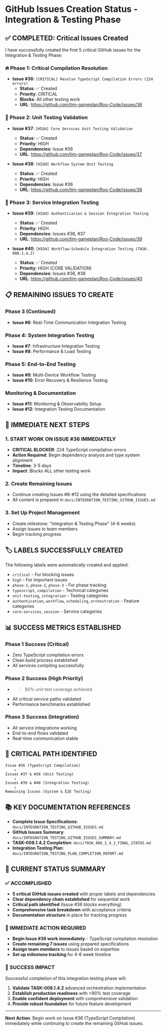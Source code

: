 # GitHub Issues Creation Status - Integration & Testing Phase

## ✅ COMPLETED: Critical Issues Created

I have successfully created the first 5 critical GitHub issues for the Integration & Testing Phase:

### 🔥 Phase 1: Critical Compilation Resolution

- **Issue #36**: `[CRITICAL] Resolve TypeScript Compilation Errors (224 errors)`
    - **Status**: ✅ Created
    - **Priority**: CRITICAL
    - **Blocks**: All other testing work
    - **URL**: https://github.com/tim-gameplan/Roo-Code/issues/36

### 🧪 Phase 2: Unit Testing Validation

- **Issue #37**: `[HIGH] Core Services Unit Testing Validation`

    - **Status**: ✅ Created
    - **Priority**: HIGH
    - **Dependencies**: Issue #36
    - **URL**: https://github.com/tim-gameplan/Roo-Code/issues/37

- **Issue #38**: `[HIGH] Workflow System Unit Testing`
    - **Status**: ✅ Created
    - **Priority**: HIGH
    - **Dependencies**: Issue #36
    - **URL**: https://github.com/tim-gameplan/Roo-Code/issues/38

### 🔗 Phase 3: Service Integration Testing

- **Issue #39**: `[HIGH] Authentication & Session Integration Testing`

    - **Status**: ✅ Created
    - **Priority**: HIGH
    - **Dependencies**: Issues #36, #37
    - **URL**: https://github.com/tim-gameplan/Roo-Code/issues/39

- **Issue #40**: `[HIGH] Workflow-Schedule Integration Testing (TASK-008.1.4.2)`
    - **Status**: ✅ Created
    - **Priority**: HIGH (CORE VALIDATION)
    - **Dependencies**: Issues #36, #38
    - **URL**: https://github.com/tim-gameplan/Roo-Code/issues/40

## 📋 REMAINING ISSUES TO CREATE

### Phase 3 (Continued)

- **Issue #6**: Real-Time Communication Integration Testing

### Phase 4: System Integration Testing

- **Issue #7**: Infrastructure Integration Testing
- **Issue #8**: Performance & Load Testing

### Phase 5: End-to-End Testing

- **Issue #9**: Multi-Device Workflow Testing
- **Issue #10**: Error Recovery & Resilience Testing

### Monitoring & Documentation

- **Issue #11**: Monitoring & Observability Setup
- **Issue #12**: Integration Testing Documentation

## 🎯 IMMEDIATE NEXT STEPS

### 1. **START WORK ON ISSUE #36 IMMEDIATELY**

- **CRITICAL BLOCKER**: 224 TypeScript compilation errors
- **Action Required**: Begin dependency analysis and type system alignment
- **Timeline**: 3-5 days
- **Impact**: Blocks ALL other testing work

### 2. **Create Remaining Issues**

- Continue creating Issues #6-#12 using the detailed specifications
- All content is prepared in `docs/INTEGRATION_TESTING_GITHUB_ISSUES.md`

### 3. **Set Up Project Management**

- Create milestone: "Integration & Testing Phase" (4-6 weeks)
- Assign issues to team members
- Begin tracking progress

## 🏷️ LABELS SUCCESSFULLY CREATED

The following labels were automatically created and applied:

- `critical` - For blocking issues
- `high` - For important issues
- `phase-1`, `phase-2`, `phase-3` - For phase tracking
- `typescript`, `compilation` - Technical categories
- `unit-testing`, `integration` - Testing categories
- `authentication`, `workflow`, `scheduling`, `orchestration` - Feature categories
- `core-services`, `session` - Service categories

## 📊 SUCCESS METRICS ESTABLISHED

### Phase 1 Success (Critical)

- Zero TypeScript compilation errors
- Clean build process established
- All services compiling successfully

### Phase 2 Success (High Priority)

- > 90% unit test coverage achieved
- All critical service paths validated
- Performance benchmarks established

### Phase 3 Success (Integration)

- All service integrations working
- End-to-end flows validated
- Real-time communication stable

## 🚀 CRITICAL PATH IDENTIFIED

```
Issue #36 (TypeScript Compilation)
    ↓
Issues #37 & #38 (Unit Testing)
    ↓
Issues #39 & #40 (Integration Testing)
    ↓
Remaining Issues (System & E2E Testing)
```

## 📚 KEY DOCUMENTATION REFERENCES

- **Complete Issue Specifications**: `docs/INTEGRATION_TESTING_GITHUB_ISSUES.md`
- **GitHub Issues Summary**: `docs/INTEGRATION_TESTING_GITHUB_ISSUES_SUMMARY.md`
- **TASK-008.1.4.2 Completion**: `docs/TASK_008_1_4_2_FINAL_STATUS.md`
- **Integration Testing Plan**: `docs/INTEGRATION_TESTING_PLAN_COMPLETION_REPORT.md`

## 🎯 CURRENT STATUS SUMMARY

### ✅ ACCOMPLISHED

- **5 critical GitHub issues created** with proper labels and dependencies
- **Clear dependency chain established** for sequential work
- **Critical path identified** (Issue #36 blocks everything)
- **Comprehensive task breakdown** with acceptance criteria
- **Documentation structure** in place for tracking progress

### 🚨 IMMEDIATE ACTION REQUIRED

- **Begin Issue #36 work immediately** - TypeScript compilation resolution
- **Create remaining 7 issues** using prepared specifications
- **Assign team members** to issues based on expertise
- **Set up milestone tracking** for 4-6 week timeline

### 🎯 SUCCESS IMPACT

Successful completion of this integration testing phase will:

1. **Validate TASK-008.1.4.2** advanced orchestration implementation
2. **Establish production readiness** with >90% test coverage
3. **Enable confident deployment** with comprehensive validation
4. **Provide robust foundation** for future feature development

---

**Next Action**: Begin work on Issue #36 (TypeScript Compilation) immediately while continuing to create the remaining GitHub issues.
